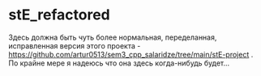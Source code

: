 # stE_refactored
Здесь должна быть чуть более нормальная, переделанная, исправленная версия этого проекта - https://github.com/artur0513/sem3_cpp_salaridze/tree/main/stE-project .
По крайне мере я надеюсь что она здесь когда-нибудь будет...